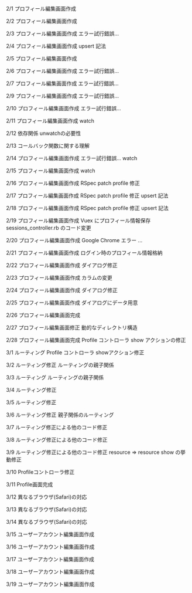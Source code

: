 2/1
プロフィール編集画面作成

2/2
プロフィール編集画面作成

2/3
プロフィール編集画面作成
エラー試行錯誤...

2/4
プロフィール編集画面作成
upsert 記法

2/5
プロフィール編集画面作成

2/6
プロフィール編集画面作成
エラー試行錯誤...

2/7
プロフィール編集画面作成
エラー試行錯誤...

2/9
プロフィール編集画面作成
エラー試行錯誤...

2/10
プロフィール編集画面作成
エラー試行錯誤...

2/11
プロフィール編集画面作成
watch

2/12
依存関係
unwatchの必要性

2/13
コールバック関数に関する理解

2/14
プロフィール編集画面作成
エラー試行錯誤...
watch

2/15
プロフィール編集画面作成
watch

2/16
プロフィール編集画面作成
RSpec patch profile 修正

2/17
プロフィール編集画面作成
RSpec patch profile 修正
upsert 記法

2/18
プロフィール編集画面作成
RSpec patch profile 修正
upsert 記法

2/19
プロフィール編集画面作成
Vuex にプロフィール情報保存
sessions_controller.rb のコード変更

2/20
プロフィール編集画面作成
Google Chrome エラー ...

2/21
プロフィール編集画面作成
ログイン時のプロフィール情報格納

2/22
プロフィール編集画面作成
ダイアログ修正

2/23
プロフィール編集画面作成
カラムの変更

2/24
プロフィール編集画面作成
ダイアログ修正

2/25
プロフィール編集画面作成
ダイアログにデータ用意

2/26
プロフィール編集画面完成

2/27
プロフィール編集画面修正
動的なディレクトリ構造

2/28
プロフィール編集画面完成
Profile コントローラ show アクションの修正

3/1
ルーティング
Profile コントローラ showアクション修正

3/2
ルーティング修正
ルーティングの親子関係

3/3
ルーティング
ルーティングの親子関係

3/4
ルーティング修正

3/5
ルーティング修正

3/6
ルーティング修正
親子関係のルーティング

3/7
ルーティング修正による他のコード修正

3/8
ルーティング修正による他のコード修正

3/9
ルーティング修正による他のコード修正
resource => resource
show の挙動修正

3/10
Profileコントローラ修正

3/11
Profile画面完成

3/12
異なるブラウザ(Safari)の対応

3/13
異なるブラウザ(Safari)の対応

3/14
異なるブラウザ(Safari)の対応

3/15
ユーザーアカウント編集画面作成

3/16
ユーザーアカウント編集画面作成

3/17
ユーザーアカウント編集画面作成

3/18
ユーザーアカウント編集画面作成

3/19
ユーザーアカウント編集画面作成
